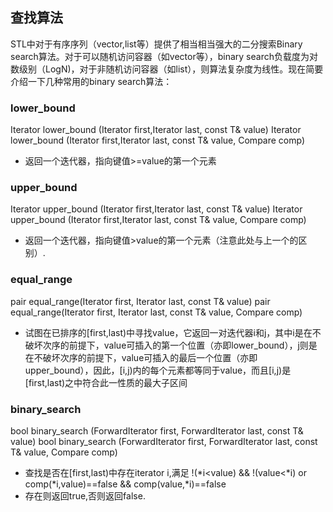 ## 查找算法
STL中对于有序序列（vector,list等）提供了相当相当强大的二分搜索Binary search算法。对于可以随机访问容器（如vector等），binary search负载度为对数级别（LogN)，对于非随机访问容器（如list），则算法复杂度为线性。现在简要介绍一下几种常用的binary search算法：

### lower_bound
Iterator lower_bound (Iterator first,Iterator last, const T& value)
Iterator lower_bound (Iterator first,Iterator last, const T& value, Compare comp)
- 返回一个迭代器，指向键值>=value的第一个元素

### upper_bound
Iterator upper_bound (Iterator first,Iterator last, const T& value)
Iterator upper_bound (Iterator first,Iterator last, const T& value, Compare comp)
- 返回一个迭代器，指向键值>value的第一个元素（注意此处与上一个的区别）.

### equal_range
pair equal_range(Iterator first, Iterator last, const T& value)
pair equal_range(Iterator first, Iterator last, const T& value, Compare comp)
- 试图在已排序的[first,last)中寻找value，它返回一对迭代器i和j，其中i是在不破坏次序的前提下，value可插入的第一个位置（亦即lower_bound），j则是在不破坏次序的前提下，value可插入的最后一个位置（亦即upper_bound），因此，[i,j)内的每个元素都等同于value，而且[i,j)是[first,last)之中符合此一性质的最大子区间

### binary_search
bool binary_search (ForwardIterator first, ForwardIterator last, const T& value)
bool binary_search (ForwardIterator first, ForwardIterator last, const T& value, Compare comp)
- 查找是否在[first,last)中存在iterator i,满足 !(*i<value) && !(value<*i) or comp(*i,value)==false && comp(value,*i)==false
- 存在则返回true,否则返回false. 
